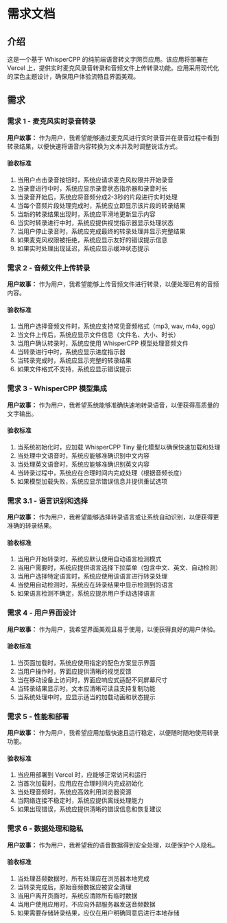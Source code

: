 # 需求文档

## 介绍

这是一个基于 WhisperCPP 的纯前端语音转文字网页应用。该应用将部署在 Vercel 上，提供实时麦克风录音转录和音频文件上传转录功能。应用采用现代化的深色主题设计，确保用户体验流畅且界面美观。

## 需求

### 需求 1 - 麦克风实时录音转录

**用户故事：** 作为用户，我希望能够通过麦克风进行实时录音并在录音过程中看到转录结果，以便快速将语音内容转换为文本并及时调整说话方式。

#### 验收标准

1. 当用户点击录音按钮时，系统应请求麦克风权限并开始录音
2. 当录音进行中时，系统应显示录音状态指示器和录音时长
3. 当录音开始后，系统应将音频分成2-3秒的片段进行实时处理
4. 当每个音频片段处理完成时，系统应立即显示该片段的转录结果
5. 当新的转录结果出现时，系统应平滑地更新显示内容
6. 当实时转录进行中时，系统应提供视觉指示器显示处理状态
7. 当用户停止录音时，系统应完成最终的转录处理并显示完整结果
8. 如果麦克风权限被拒绝，系统应显示友好的错误提示信息
9. 如果实时处理出现延迟，系统应显示缓冲状态提示

### 需求 2 - 音频文件上传转录

**用户故事：** 作为用户，我希望能够上传音频文件进行转录，以便处理已有的音频内容。

#### 验收标准

1. 当用户选择音频文件时，系统应支持常见音频格式（mp3, wav, m4a, ogg）
2. 当文件上传后，系统应显示文件信息（文件名、大小、时长）
3. 当用户确认转录时，系统应使用 WhisperCPP 模型处理音频文件
4. 当转录进行中时，系统应显示进度指示器
5. 当转录完成时，系统应显示完整的转录结果
6. 如果文件格式不支持，系统应显示错误提示

### 需求 3 - WhisperCPP 模型集成

**用户故事：** 作为用户，我希望系统能够准确快速地转录语音，以便获得高质量的文字输出。

#### 验收标准

1. 当系统初始化时，应加载 WhisperCPP Tiny 量化模型以确保快速加载和处理
2. 当处理中文语音时，系统应能够准确识别中文内容
3. 当处理英文语音时，系统应能够准确识别英文内容
4. 当转录过程中，系统应在合理时间内完成处理（根据音频长度）
5. 如果模型加载失败，系统应显示错误信息并提供重试选项

### 需求 3.1 - 语言识别和选择

**用户故事：** 作为用户，我希望能够选择转录语言或让系统自动识别，以便获得更准确的转录结果。

#### 验收标准

1. 当用户开始转录时，系统应默认使用自动语言检测模式
2. 当用户需要时，系统应提供语言选择下拉菜单（包含中文、英文、自动检测）
3. 当用户选择特定语言时，系统应使用该语言进行转录处理
4. 当使用自动检测时，系统应在转录结果中显示检测到的语言
5. 如果语言检测不确定，系统应提示用户手动选择语言

### 需求 4 - 用户界面设计

**用户故事：** 作为用户，我希望界面美观且易于使用，以便获得良好的用户体验。

#### 验收标准

1. 当页面加载时，系统应使用指定的配色方案显示界面
2. 当用户操作时，界面应提供清晰的视觉反馈
3. 当在移动设备上访问时，界面应响应式适配不同屏幕尺寸
4. 当转录结果显示时，文本应清晰可读且支持复制功能
5. 当系统处理中时，应显示适当的加载动画和状态提示

### 需求 5 - 性能和部署

**用户故事：** 作为用户，我希望应用加载快速且运行稳定，以便随时随地使用转录功能。

#### 验收标准

1. 当应用部署到 Vercel 时，应能够正常访问和运行
2. 当首次加载时，应用应在合理时间内完成初始化
3. 当处理音频时，系统应高效利用浏览器资源
4. 当网络连接不稳定时，系统应提供离线处理能力
5. 如果出现错误，系统应提供清晰的错误信息和恢复建议

### 需求 6 - 数据处理和隐私

**用户故事：** 作为用户，我希望我的语音数据得到安全处理，以便保护个人隐私。

#### 验收标准

1. 当处理音频数据时，所有处理应在浏览器本地完成
2. 当转录完成后，原始音频数据应被安全清理
3. 当用户离开页面时，系统应清除所有临时数据
4. 当用户使用应用时，不应向外部服务器发送音频数据
5. 如果需要存储转录结果，应仅在用户明确同意后进行本地存储
